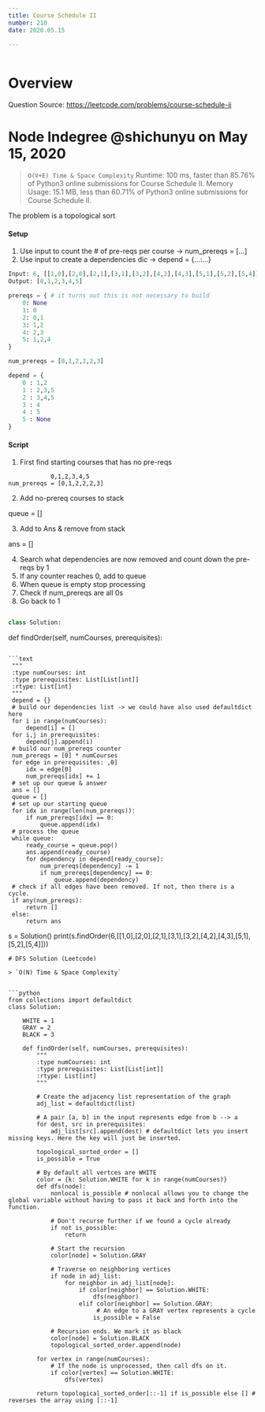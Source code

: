```yaml
---
title: Course Schedule II
number: 210
date: 2020.05.15

---
```


```toc

```

# Overview

Question Source: https://leetcode.com/problems/course-schedule-ii

# Node Indegree @shichunyu on May 15, 2020

> `O(V+E) Time & Space Complexity` Runtime: 100 ms, faster than 85.76% of Python3 online submissions for Course Schedule II. Memory Usage: 15.1 MB, less than 60.71% of Python3 online submissions for Course Schedule II.  

The problem is a topological sort

#### Setup

1. Use input to count the # of pre-reqs per course -> num_prereqs = [...]
2. Use input to create a dependencies dic -> depend = {...:...}

```python
Input: 6, [[1,0],[2,0],[2,1],[3,1],[3,2],[4,2],[4,3],[5,1],[5,2],[5,4]]
Output: [0,1,2,3,4,5]

prereqs = { # it turns out this is not necessary to build
    0: None
    1: 0
    2: 0,1
    3: 1,2
    4: 2,3
    5: 1,2,4
}

num_prereqs = [0,1,2,2,2,3]

depend = {
    0 : 1,2
    1 : 2,3,5
    2 : 3,4,5
    3 : 4
    4 : 5
    5 : None 
}
```

#### Script

1. First find starting courses that has no pre-reqs

```text
            0,1,2,3,4,5
num_prereqs = [0,1,2,2,2,3]
```

2. Add no-prereq courses to stack

queue = []

3. Add to Ans & remove from stack

ans = []

4. Search what dependencies are now removed and count down the pre-reqs by 1
5. If any counter reaches 0, add to queue
6. When queue is empty stop processing
7. Check if num_prereqs are all 0s
8. Go back to 1

```python

class Solution:

```
def findOrder\(self, numCourses, prerequisites\):
```

​```text
 """
 :type numCourses: int
 :type prerequisites: List[List[int]]
 :rtype: List[int]
 """
 depend = {}
 # build our dependencies list -> we could have also used defaultdict here
 for i in range(numCourses):
     depend[i] = []
 for i,j in prerequisites:
     depend[j].append(i)
 # build our num_prereqs counter
 num_prereqs = [0] * numCourses
 for edge in prerequisites: ,0]
     idx = edge[0]
     num_prereqs[idx] += 1
 # set up our queue & answer
 ans = []
 queue = []
 # set up our starting queue
 for idx in range(len(num_prereqs)):
     if num_prereqs[idx] == 0:
         queue.append(idx)
 # process the queue
 while queue:
     ready_course = queue.pop()
     ans.append(ready_course)
     for dependency in depend[ready_course]:
         num_prereqs[dependency] -= 1
         if num_prereqs[dependency] == 0:
             queue.append(dependency)
 # check if all edges have been removed. If not, then there is a cycle.
 if any(num_prereqs):
     return []
 else:
     return ans
```

s = Solution() print(s.findOrder(6,[[1,0],[2,0],[2,1],[3,1],[3,2],[4,2],[4,3],[5,1],[5,2],[5,4]]))

```text
# DFS Solution (Leetcode)

> `O(N) Time & Space Complexity`  


​```python
from collections import defaultdict
class Solution:

    WHITE = 1
    GRAY = 2
    BLACK = 3

    def findOrder(self, numCourses, prerequisites):
        """
        :type numCourses: int
        :type prerequisites: List[List[int]]
        :rtype: List[int]
        """

        # Create the adjacency list representation of the graph
        adj_list = defaultdict(list) 

        # A pair [a, b] in the input represents edge from b --> a
        for dest, src in prerequisites:
            adj_list[src].append(dest) # defaultdict lets you insert missing keys. Here the key will just be inserted. 

        topological_sorted_order = []
        is_possible = True

        # By default all vertces are WHITE
        color = {k: Solution.WHITE for k in range(numCourses)}
        def dfs(node):
            nonlocal is_possible # nonlocal allows you to change the global variable without having to pass it back and forth into the function.

            # Don't recurse further if we found a cycle already
            if not is_possible:
                return

            # Start the recursion
            color[node] = Solution.GRAY

            # Traverse on neighboring vertices
            if node in adj_list:
                for neighbor in adj_list[node]:
                    if color[neighbor] == Solution.WHITE:
                        dfs(neighbor)
                    elif color[neighbor] == Solution.GRAY:
                         # An edge to a GRAY vertex represents a cycle
                        is_possible = False

            # Recursion ends. We mark it as black
            color[node] = Solution.BLACK
            topological_sorted_order.append(node)

        for vertex in range(numCourses):
            # If the node is unprocessed, then call dfs on it.
            if color[vertex] == Solution.WHITE:
                dfs(vertex)

        return topological_sorted_order[::-1] if is_possible else [] # reverses the array using [::-1]
```

